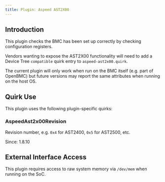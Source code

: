 ```yaml
---
title: Plugin: Aspeed AST2X00
---
```


## Introduction

This plugin checks the BMC has been set up correctly by checking configuration registers.

Vendors wanting to expose the AST2X00 functionality will need to add a Device Tree `compatible`
quirk entry to `aspeed-ast2x00.quirk`.

The current plugin will only work when run on the BMC itself (e.g. part of OpenBMC) but future
versions may report the same attributes when running on the host OS.

## Quirk Use

This plugin uses the following plugin-specific quirks:

### AspeedAst2x00Revision

Revision number, e.g. `0x4` for AST2400, `0x5` for AST2500, etc.

Since: 1.8.10

## External Interface Access

This plugin requires access to raw system memory via `/dev/mem` when running on the SoC.
